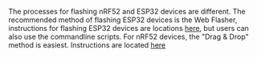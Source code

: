 The processes for flashing nRF52 and ESP32 devices are different.  The recommended method of flashing ESP32 devices is the Web Flasher, instructions for flashing ESP32 devices are locations [here](https://meshtastic.org/docs/getting-started/flashing-firmware/esp32/), but users can also use the commandline scripts. 
For nRF52 devices, the "Drag & Drop" method is easiest. Instructions are located [here](https://meshtastic.org/docs/getting-started/flashing-firmware/nrf52/)
